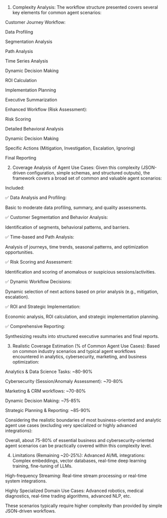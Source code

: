 1. Complexity Analysis:
The workflow structure  presented covers several key elements for common agent scenarios:

Customer Journey Workflow:

Data Profiling

Segmentation Analysis

Path Analysis

Time Series Analysis

Dynamic Decision Making

ROI Calculation

Implementation Planning

Executive Summarization

Enhanced Workflow (Risk Assessment):

Risk Scoring

Detailed Behavioral Analysis

Dynamic Decision Making

Specific Actions (Mitigation, Investigation, Escalation, Ignoring)

Final Reporting

2. Coverage Analysis of Agent Use Cases:
Given this complexity (JSON-driven configuration, simple schemas, and structured outputs), the framework covers a broad set of common and valuable agent scenarios:

Included:

✅ Data Analysis and Profiling:

Basic to moderate data profiling, summary, and quality assessments.

✅ Customer Segmentation and Behavior Analysis:

Identification of segments, behavioral patterns, and barriers.

✅ Time-based and Path Analysis:

Analysis of journeys, time trends, seasonal patterns, and optimization opportunities.

✅ Risk Scoring and Assessment:

Identification and scoring of anomalous or suspicious sessions/activities.

✅ Dynamic Workflow Decisions:

Dynamic selection of next actions based on prior analysis (e.g., mitigation, escalation).

✅ ROI and Strategic Implementation:

Economic analysis, ROI calculation, and strategic implementation planning.

✅ Comprehensive Reporting:

Synthesizing results into structured executive summaries and final reports.

3. Realistic Coverage Estimation (% of Common Agent Use Cases):
Based on common industry scenarios and typical agent workflows encountered in analytics, cybersecurity, marketing, and business optimization:

Analytics & Data Science Tasks: ~80-90%

Cybersecurity (Session/Anomaly Assessment): ~70-80%

Marketing & CRM workflows: ~70-80%

Dynamic Decision Making: ~75-85%

Strategic Planning & Reporting: ~85-90%

Considering the realistic boundaries of most business-oriented and analytic agent use cases (excluding very specialized or highly advanced integrations):

Overall, about 75-80% of essential business and cybersecurity-oriented agent scenarios can be practically covered within this complexity level.

4. Limitations (Remaining ~20-25%):
Advanced AI/ML integrations: Complex embeddings, vector databases, real-time deep learning training, fine-tuning of LLMs.

High-frequency Streaming: Real-time stream processing or real-time system integrations.

Highly Specialized Domain Use Cases: Advanced robotics, medical diagnostics, real-time trading algorithms, advanced NLP, etc.

These scenarios typically require higher complexity than provided by simple JSON-driven workflows.
